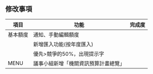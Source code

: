 修改事項
-
| 項目 | 功能 | 完成度|
| --- | --- | --- |
|基本額度|通知、手動編輯額度|  |
||新增匯入功能(按年度匯入)|
||優先>競爭的50%，出現提示字|
|MENU|議事小組新增「機關資訊預算計畫總覽」||

